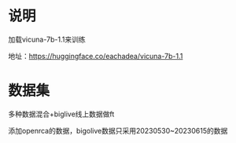 # 说明

加载vicuna-7b-1.1来训练

地址：https://huggingface.co/eachadea/vicuna-7b-1.1

# 数据集


多种数据混合+biglive线上数据做ft


添加openrca的数据，bigolive数据只采用20230530~20230615的数据